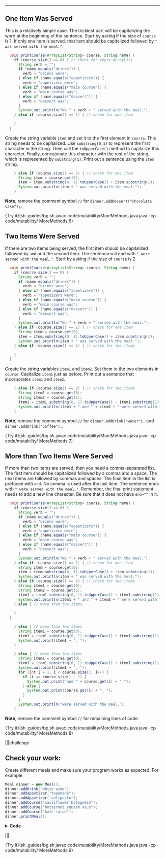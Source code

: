----------

## One Item Was Served

This is a relatively simple case. The trickiest part will be capitalizing the word at the beginning of the sentence. Start by asking if the size of `course` is 1. If only one item is served, that item should be capitalized followed by `" was served with the meal."`.

```java
  void printCourse(ArrayList<String> course, String name) {
    if (course.size() == 0) { // check for empty ArrayList
      String verb = "";
      if (name.equals("drinks")) {
        verb = "drinks were";
      } else if (name.equals("appetizers")) {
        verb = "appetizers were";
      } else if (name.equals("main course")) {
        verb = "main course was";
      } else if (name.equals("dessert")) {
        verb = "dessert was";
      }
      System.out.println("No " + verb + " served with the meal.");
    } else if (course.size() == 1) { // check for one item
      
    }
  }
```

Create the string variable `item` and set it to the first element in `course`. This string needs to be capitalized. Use `substring(0,1)` to represent the first character in the string. Then call the `toUpperCase()` method to capitalize this character. Finally, concatenate this character with the rest of the string, which is represented by `substring(1)`. Print out a sentence using the `item` string.

```java
    } else if (course.size() == 1) { // check for one item
      String item = course.get(0);
      item = item.substring(0, 1).toUpperCase() + item.substring(1);
      System.out.println(item + " was served with the meal.");
    }
```

**Note**, remove the comment symbol `//` for `dinner.addDessert("chocolate cake");`.

{Try it}(sh .guides/bg.sh javac code/mutability/MoreMethods.java java -cp code/mutability/ MoreMethods 6)

## Two Items Were Served

If there are two items being served, the first item should be capitalized followed by `and` and the second item. The sentence will end with `" were served with the meal."`. Start by asking if the size of `course` is 2.

```java
  void printCourse(ArrayList<String> course, String name) {
    if (course.size() == 0) {
      String verb = "";
      if (name.equals("drinks")) {
        verb = "drinks were";
      } else if (name.equals("appetizers")) {
        verb = "appetizers were";
      } else if (name.equals("main course")) {
        verb = "main course was";
      } else if (name.equals("dessert")) {
        verb = "dessert was";
      }
      System.out.println("No " + verb + " served with the meal.");
    } else if (course.size() == 1) { // check for one item
      String item = course.get(0);
      item = item.substring(0, 1).toUpperCase() + item.substring(1);
      System.out.println(item + " was served with the meal.");
    } else if (course.size() == 2) { // check for two items
      
    }
  }
```

Create the string variables `item1` and `item2`. Set them to the two elements in `course`. Capitalize `item1` just as before. Print out a sentence that incorporates `item1` and `item2`.

```java
    } else if (course.size() == 2) { // check for two items
      String item1 = course.get(0);
      String item2 = course.get(1);
      item1 = item1.substring(0, 1).toUpperCase() + item1.substring(1);
      System.out.println(item1 + " and " + item2 + " were served with the meal.");
    }
```

**Note**, remove the comment symbol `//` for `dinner.addDrink("water");` and `dinner.addDrink("coffee");`.

{Try it}(sh .guides/bg.sh javac code/mutability/MoreMethods.java java -cp code/mutability/ MoreMethods 7)

## More than Two Items Were Served

If more than two items are served, then you need a comma-separated list. The first item should be capitalized followed by a comma and a space. The next items are followed by commas and spaces. The final item in the list is prefaced with `and`. No comma is used after the last item. The sentence ends with `" were served with the meal."`. Remember, the final print statement needs to add a new line character. Be sure that it does not have `end=""` in it.

```java
  void printCourse(ArrayList<String> course, String name) {
    if (course.size() == 0) {
      String verb = "";
      if (name.equals("drinks")) {
        verb = "drinks were";
      } else if (name.equals("appetizers")) {
        verb = "appetizers were";
      } else if (name.equals("main course")) {
        verb = "main course was";
      } else if (name.equals("dessert")) {
        verb = "dessert was";
      }
      System.out.println("No " + verb + " served with the meal.");
    } else if (course.size() == 1) { // check for one item
      String item = course.get(0);
      item = item.substring(0, 1).toUpperCase() + item.substring(1);
      System.out.println(item + " was served with the meal.");
    } else if (course.size() == 2) { // check for two items
      String item1 = course.get(0);
      String item2 = course.get(1);
      item1 = item1.substring(0, 1).toUpperCase() + item1.substring(1);
      System.out.println(item1 + " and " + item2 + " were served with the meal.");
    } else { // more than two items
      
    }
  }
```

```java
    } else { // more than two items
      String item1 = course.get(0);
      item1 = item1.substring(0, 1).toUpperCase() + item1.substring(1);
      System.out.print(item1 + ", ");
    }
```

```java
    } else { // more than two items
      String item1 = course.get(0);
      item1 = item1.substring(0, 1).toUpperCase() + item1.substring(1);
      System.out.print(item1 + ", ");
      for (int i = 1; i < course.size(); i++) {
        if (i == course.size() - 1) {
          System.out.print("and " + course.get(i) + " ");
        } else {
          System.out.print(course.get(i) + ", ");
        }
      }
      System.out.println("were served with the meal.");
    }
```

**Note**, remove the comment symbol `//` for remaining lines of code.

{Try it}(sh .guides/bg.sh javac code/mutability/MoreMethods.java java -cp code/mutability/ MoreMethods 8)

|||challenge
## Check your work:
Create different meals and make sure your program works as expected. For example:

```java
Meal dinner = new Meal();
dinner.addDrink("white wine");
dinner.addappetizer("tapenade");
dinner.addAppetizer("antipasto");
dinner.addCourse("cauliflower bolognese");
dinner.addCourse("butternut squash soup");
dinner.addCourse("kale salad");
dinner.printMeal();
```
<details>
  <summary><strong>Code</strong></summary>
  
  ```java
  import java.util.ArrayList;

  //add class definitions below this line

  class Meal {
    ArrayList<String> drinks = new ArrayList<String>();
    ArrayList<String> appetizers = new ArrayList<String>();
    ArrayList<String> mainCourse = new ArrayList<String>();
    ArrayList<String> dessert = new ArrayList<String>();

    void addDrink(String d) {
      drinks.add(d);
    }

    void addAppetizer(String a) {
      appetizers.add(a);
    }

    void addCourse(String c) {
      mainCourse.add(c);
    }

    void addDessert(String d) {
      dessert.add(d);
    }

    void printMeal() {
      printCourse(drinks, "drinks");
      printCourse(appetizers, "appetizers");
      printCourse(mainCourse, "main course");
      printCourse(dessert, "dessert");
    }

    void printCourse(ArrayList<String> course, String name) {
      if (course.size() == 0) {
        String verb = "";
        if (name.equals("drinks")) {
          verb = "drinks were";
        } else if (name.equals("appetizers")) {
          verb = "appetizers were";
        } else if (name.equals("main course")) {
          verb = "main course was";
        } else if (name.equals("dessert")) {
          verb = "dessert was";
        }
        System.out.println("No " + verb + " served with the meal.");
      } else if (course.size() == 1) { // check for one item
        String item = course.get(0);
        item = item.substring(0, 1).toUpperCase() + item.substring(1);
        System.out.println(item + " was served with the meal.");
      } else if (course.size() == 2) { // check for two items
        String item1 = course.get(0);
        String item2 = course.get(1);
        item1 = item1.substring(0, 1).toUpperCase() + item1.substring(1);
        System.out.println(item1 + " and " + item2 + " were served with the meal.");
      } else { // more than two items
        String item1 = course.get(0);
        item1 = item1.substring(0, 1).toUpperCase() + item1.substring(1);
        System.out.print(item1 + ", ");
        for (int i = 1; i < course.size(); i++) {
          if (i == course.size() - 1) {
            System.out.print("and " + course.get(i) + " ");
          } else {
            System.out.print(course.get(i) + ", ");
          }
        }
        System.out.println("were served with the meal.");
      }
    }
  }

  //add class definitions above this line

  public class MoreMethods {  
    public static void main(String[] args) {

      //add code below this line

      Meal dinner = new Meal();
      dinner.addDrink("water");
      dinner.addDrink("coffee");
      dinner.addCourse("roast chicken");
      dinner.addCourse("mashed potatoes");
      dinner.addCourse("salad");
      dinner.addDessert("chocolate cake");
      dinner.printMeal();

      //add code above this line
    }
  }
  ```
  
</details>

|||

{Try it}(sh .guides/bg.sh javac code/mutability/MoreMethods.java java -cp code/mutability/ MoreMethods 9)

